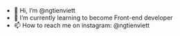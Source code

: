 - 👋 Hi, I’m @ngtienviett
- 🌱 I’m currently learning to become Front-end developer
- 📫 How to reach me on instagram: @ngtienviett

<!---
ngtienviett/ngtienviett is a ✨ special ✨ repository because its `README.md` (this file) appears on your GitHub profile.
You can click the Preview link to take a look at your changes.
--->

